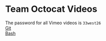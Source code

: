 # Team Octocat Videos

The password for all Vimeo videos is `33west26`  
[Git](https://vimeo.com/123690644)  
[Bash](https://vimeo.com/123753701)  
